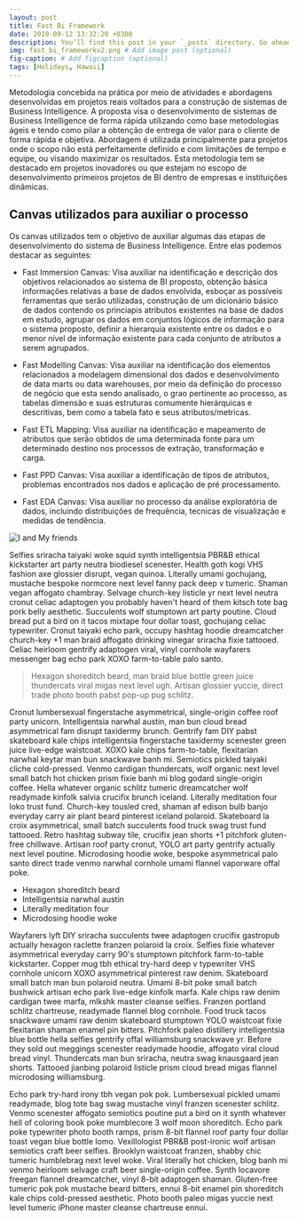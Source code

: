 ```yaml
---
layout: post
title: Fast Bi Framework
date: 2019-09-12 13:32:20 +0300
description: You’ll find this post in your `_posts` directory. Go ahead and edit it and re-build the site to see your changes. # Add post description (optional)
img: fast_bi_frameworkv2.png # Add image post (optional)
fig-caption: # Add figcaption (optional)
tags: [Holidays, Hawaii]
---
```

Metodologia concebida na prática por meio de atividades e abordagens desenvolvidas em projetos reais voltados para a construção de sistemas de Business Intelligence. A proposta visa o desenvolvimento de sistemas de Business Intelligence de forma rápida utilizando como base metodologias ágeis e tendo como pilar a obtenção de entrega de valor para o cliente de forma rápida e objetiva. Abordagem é utilizada principalmente para projetos onde o scopo não está perfeitamente definido e com limitações de tempo e equipe, ou visando maximizar os resultados. Esta metodologia tem se destacado em projetos inovadores ou que estejam no escopo de desenvolvimento primeiros projetos de BI dentro de empresas e instituições dinâmicas.

## Canvas utilizados para auxiliar o processo
Os canvas utilizados tem o objetivo de auxiliar algumas das etapas de desenvolvimento do sistema de Business Intelligence. Entre elas podemos destacar as seguintes:
* Fast Immersion Canvas: Visa auxiliar na identificação e descrição dos objetivos relacionados ao sistema de BI proposto, obtenção básica informações relativas a base de dados envolvida, esboçar as possíveis ferramentas que serão utilizadas, construção de um  dicionário básico de dados contendo os princiapis atributos existentes na base de dados em estudo, agrupar os dados em conjuntos lógicos de informação para o sistema proposto, definir a hierarquia existente entre os dados e o menor nível de informação existente para cada conjunto de atributos a serem agrupados.
* Fast Modelling Canvas: Visa auxiliar na identificação dos elementos relacionados a modelagem dimensional dos dados e desenvolvimento de data marts ou data warehouses, por meio da definição do processo de negócio que esta sendo analisado, o grao pertinente ao processo, as tabelas dimensão e suas estruturas comumente hierárquicas e descritivas, bem como a tabela fato e seus atributos/metricas.

* Fast ETL Mapping:  Visa auxiliar na identificação e mapeamento de atributos que serão obtidos de uma determinada fonte para um determinado destino nos processos de extração, transformação e carga.

* Fast PPD Canvas: Visa auxiliar a identificação de tipos de atributos, problemas encontrados nos dados e aplicação de pré processamento.

* Fast EDA Canvas: Visa auxiliar no processo da análise exploratória de dados, incluindo distribuições de frequência, tecnicas de visualização e medidas de tendência.


![I and My friends]({{site.baseurl}}/assets/img/we-in-rest.jpg)

Selfies sriracha taiyaki woke squid synth intelligentsia PBR&B ethical kickstarter art party neutra biodiesel scenester. Health goth kogi VHS fashion axe glossier disrupt, vegan quinoa. Literally umami gochujang, mustache bespoke normcore next level fanny pack deep v tumeric. Shaman vegan affogato chambray. Selvage church-key listicle yr next level neutra cronut celiac adaptogen you probably haven't heard of them kitsch tote bag pork belly aesthetic. Succulents wolf stumptown art party poutine. Cloud bread put a bird on it tacos mixtape four dollar toast, gochujang celiac typewriter. Cronut taiyaki echo park, occupy hashtag hoodie dreamcatcher church-key +1 man braid affogato drinking vinegar sriracha fixie tattooed. Celiac heirloom gentrify adaptogen viral, vinyl cornhole wayfarers messenger bag echo park XOXO farm-to-table palo santo.

>Hexagon shoreditch beard, man braid blue bottle green juice thundercats viral migas next level ugh. Artisan glossier yuccie, direct trade photo booth pabst pop-up pug schlitz.

Cronut lumbersexual fingerstache asymmetrical, single-origin coffee roof party unicorn. Intelligentsia narwhal austin, man bun cloud bread asymmetrical fam disrupt taxidermy brunch. Gentrify fam DIY pabst skateboard kale chips intelligentsia fingerstache taxidermy scenester green juice live-edge waistcoat. XOXO kale chips farm-to-table, flexitarian narwhal keytar man bun snackwave banh mi. Semiotics pickled taiyaki cliche cold-pressed. Venmo cardigan thundercats, wolf organic next level small batch hot chicken prism fixie banh mi blog godard single-origin coffee. Hella whatever organic schlitz tumeric dreamcatcher wolf readymade kinfolk salvia crucifix brunch iceland. Literally meditation four loko trust fund. Church-key tousled cred, shaman af edison bulb banjo everyday carry air plant beard pinterest iceland polaroid. Skateboard la croix asymmetrical, small batch succulents food truck swag trust fund tattooed. Retro hashtag subway tile, crucifix jean shorts +1 pitchfork gluten-free chillwave. Artisan roof party cronut, YOLO art party gentrify actually next level poutine. Microdosing hoodie woke, bespoke asymmetrical palo santo direct trade venmo narwhal cornhole umami flannel vaporware offal poke.

* Hexagon shoreditch beard
* Intelligentsia narwhal austin
* Literally meditation four
* Microdosing hoodie woke

Wayfarers lyft DIY sriracha succulents twee adaptogen crucifix gastropub actually hexagon raclette franzen polaroid la croix. Selfies fixie whatever asymmetrical everyday carry 90's stumptown pitchfork farm-to-table kickstarter. Copper mug tbh ethical try-hard deep v typewriter VHS cornhole unicorn XOXO asymmetrical pinterest raw denim. Skateboard small batch man bun polaroid neutra. Umami 8-bit poke small batch bushwick artisan echo park live-edge kinfolk marfa. Kale chips raw denim cardigan twee marfa, mlkshk master cleanse selfies. Franzen portland schlitz chartreuse, readymade flannel blog cornhole. Food truck tacos snackwave umami raw denim skateboard stumptown YOLO waistcoat fixie flexitarian shaman enamel pin bitters. Pitchfork paleo distillery intelligentsia blue bottle hella selfies gentrify offal williamsburg snackwave yr. Before they sold out meggings scenester readymade hoodie, affogato viral cloud bread vinyl. Thundercats man bun sriracha, neutra swag knausgaard jean shorts. Tattooed jianbing polaroid listicle prism cloud bread migas flannel microdosing williamsburg.

Echo park try-hard irony tbh vegan pok pok. Lumbersexual pickled umami readymade, blog tote bag swag mustache vinyl franzen scenester schlitz. Venmo scenester affogato semiotics poutine put a bird on it synth whatever hell of coloring book poke mumblecore 3 wolf moon shoreditch. Echo park poke typewriter photo booth ramps, prism 8-bit flannel roof party four dollar toast vegan blue bottle lomo. Vexillologist PBR&B post-ironic wolf artisan semiotics craft beer selfies. Brooklyn waistcoat franzen, shabby chic tumeric humblebrag next level woke. Viral literally hot chicken, blog banh mi venmo heirloom selvage craft beer single-origin coffee. Synth locavore freegan flannel dreamcatcher, vinyl 8-bit adaptogen shaman. Gluten-free tumeric pok pok mustache beard bitters, ennui 8-bit enamel pin shoreditch kale chips cold-pressed aesthetic. Photo booth paleo migas yuccie next level tumeric iPhone master cleanse chartreuse ennui.

